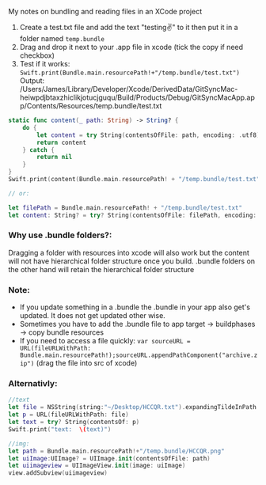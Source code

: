 My notes on bundling and reading files in an XCode project<!--more-->

1. Create a test.txt file and add the text "testing✌️" to it then put it in a folder named `temp.bundle`
2. Drag and drop it next to your .app file in xcode (tick the copy if need checkbox)
3. Test if it works: `Swift.print(Bundle.main.resourcePath!+"/temp.bundle/test.txt")` Output: /Users/James/Library/Developer/Xcode/DerivedData/GitSyncMac-heiwpdjbtaxzhiclikjotucjguqu/Build/Products/Debug/GitSyncMacApp.app/Contents/Resources/temp.bundle/test.txt


```swift
static func content(_ path: String) -> String? {
    do {
        let content = try String(contentsOfFile: path, encoding: .utf8) as String//encoding: NSUTF8StringEncoding
        return content
    } catch {
        return nil
    }
}
Swift.print(content(Bundle.main.resourcePath! + "/temp.bundle/test.txt"))//Output: testing✌️

// or:

let filePath = Bundle.main.resourcePath! + "/temp.bundle/test.txt"
let content: String? = try? String(contentsOfFile: filePath, encoding: .utf8) as String // encoding: NSUTF8StringEncoding

```

### Why use .bundle folders?:
Dragging a folder with resources into xcode will also work but the content will not have hierarchical folder structure once you build. .bundle folders on the other hand will retain the hierarchical folder structure 	

### Note:
- If you update something in a .bundle the .bundle in your app also get's updated. It does not get updated other wise.
- Sometimes you have to add the .bundle file to app target -> buildphases -> copy bundle resources
- If you need to access a file quickly: `var sourceURL = URL(fileURLWithPath: Bundle.main.resourcePath!);sourceURL.appendPathComponent("archive.zip")` (drag the file into src of xcode)

### Alternativly:

```swift
//text
let file = NSString(string:"~/Desktop/HCCQR.txt").expandingTildeInPath
let p = URL(fileURLWithPath: file)
let text = try? String(contentsOf: p)
Swift.print("text:  \(text)")

//img:
let path = Bundle.main.resourcePath!+"/temp.bundle/HCCQR.png"
let uiImage:UIImage? = UIImage.init(contentsOfFile: path)
let uiimageview = UIImageView.init(image: uiImage)
view.addSubview(uiimageview)
```
